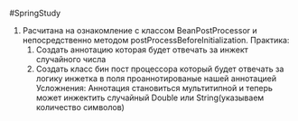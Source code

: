 #SpringStudy

1) Расчитана на ознакомление с классом BeanPostProcessor и непосредственно методом postProcessBeforeInitialization.
Практика:
    1) Создать аннотацию которая будет отвечать за инжект случайного числа
    2) Создать класс бин пост процессора который будет отвечать за логику инжетка в поля проаннотированые нашей аннотацией
    Усложнения:
        Аннотация становиться мультитипной и теперь может инжектить случайный Double или String(указываем количество символов)

